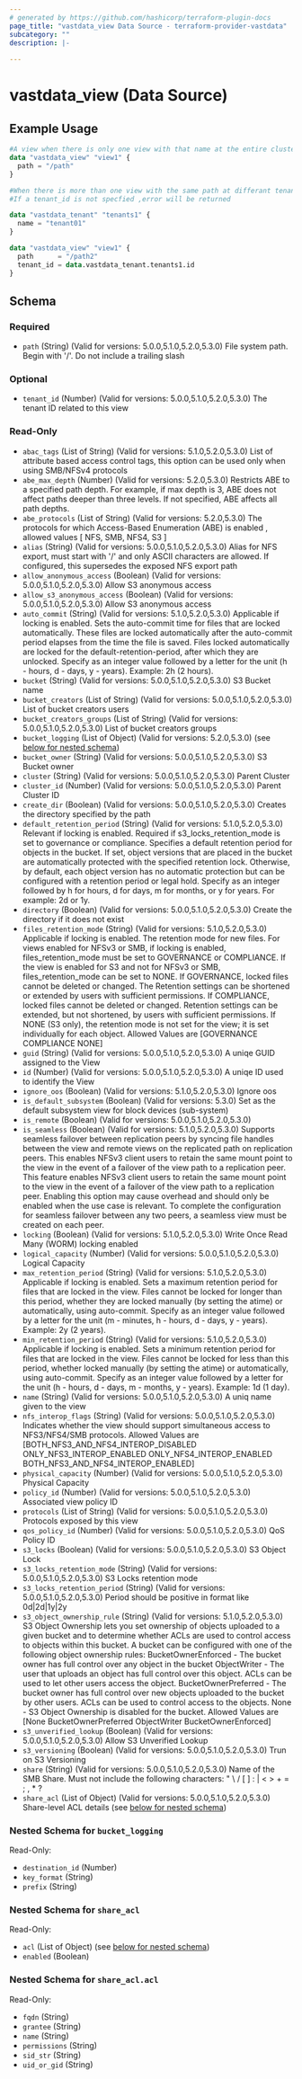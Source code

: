 ```yaml
---
# generated by https://github.com/hashicorp/terraform-plugin-docs
page_title: "vastdata_view Data Source - terraform-provider-vastdata"
subcategory: ""
description: |-
  
---
```


# vastdata_view (Data Source)



## Example Usage

```terraform
#A view when there is only one view with that name at the entire cluster
data "vastdata_view" "view1" {
  path = "/path"
}

#When there is more than one view with the same path at differant tenant
#If a tenant_id is not specfied ,error will be returned

data "vastdata_tenant" "tenants1" {
  name = "tenant01"
}

data "vastdata_view" "view1" {
  path      = "/path2"
  tenant_id = data.vastdata_tenant.tenants1.id
}
```

<!-- schema generated by tfplugindocs -->
## Schema

### Required

- `path` (String) (Valid for versions: 5.0.0,5.1.0,5.2.0,5.3.0) File system path. Begin with '/'. Do not include a trailing slash

### Optional

- `tenant_id` (Number) (Valid for versions: 5.0.0,5.1.0,5.2.0,5.3.0) The tenant ID related to this view

### Read-Only

- `abac_tags` (List of String) (Valid for versions: 5.1.0,5.2.0,5.3.0) List of attribute based access control tags, this option can be used only when using SMB/NFSv4 protocols
- `abe_max_depth` (Number) (Valid for versions: 5.2.0,5.3.0) Restricts ABE to a specified path depth. For example, if max depth is 3, ABE does not affect paths deeper than three levels. If not specified, ABE affects all path depths.
- `abe_protocols` (List of String) (Valid for versions: 5.2.0,5.3.0) The protocols for which Access-Based Enumeration (ABE) is enabled , allowed values [ NFS, SMB, NFS4, S3 ]
- `alias` (String) (Valid for versions: 5.0.0,5.1.0,5.2.0,5.3.0) Alias for NFS export, must start with '/' and only ASCII characters are allowed. If configured, this supersedes the exposed NFS export path
- `allow_anonymous_access` (Boolean) (Valid for versions: 5.0.0,5.1.0,5.2.0,5.3.0) Allow S3 anonymous access
- `allow_s3_anonymous_access` (Boolean) (Valid for versions: 5.0.0,5.1.0,5.2.0,5.3.0) Allow S3 anonymous access
- `auto_commit` (String) (Valid for versions: 5.1.0,5.2.0,5.3.0) Applicable if locking is enabled. Sets the auto-commit time for files that are locked automatically. These files are locked automatically after the auto-commit period elapses from the time the file is saved. Files locked automatically are locked for the default-retention-period, after which they are unlocked. Specify as an integer value followed by a letter for the unit (h - hours, d - days, y - years). Example: 2h (2 hours).
- `bucket` (String) (Valid for versions: 5.0.0,5.1.0,5.2.0,5.3.0) S3 Bucket name
- `bucket_creators` (List of String) (Valid for versions: 5.0.0,5.1.0,5.2.0,5.3.0) List of bucket creators users
- `bucket_creators_groups` (List of String) (Valid for versions: 5.0.0,5.1.0,5.2.0,5.3.0) List of bucket creators groups
- `bucket_logging` (List of Object) (Valid for versions: 5.2.0,5.3.0) (see [below for nested schema](#nestedatt--bucket_logging))
- `bucket_owner` (String) (Valid for versions: 5.0.0,5.1.0,5.2.0,5.3.0) S3 Bucket owner
- `cluster` (String) (Valid for versions: 5.0.0,5.1.0,5.2.0,5.3.0) Parent Cluster
- `cluster_id` (Number) (Valid for versions: 5.0.0,5.1.0,5.2.0,5.3.0) Parent Cluster ID
- `create_dir` (Boolean) (Valid for versions: 5.0.0,5.1.0,5.2.0,5.3.0) Creates the directory specified by the path
- `default_retention_period` (String) (Valid for versions: 5.1.0,5.2.0,5.3.0) Relevant if locking is enabled. Required if s3_locks_retention_mode is set to governance or compliance. Specifies a default retention period for objects in the bucket. If set, object versions that are placed in the bucket are automatically protected with the specified retention lock. Otherwise, by default, each object version has no automatic protection but can be configured with a retention period or legal hold. Specify as an integer followed by h for hours, d for days, m for months, or y for years. For example: 2d or 1y.
- `directory` (Boolean) (Valid for versions: 5.0.0,5.1.0,5.2.0,5.3.0) Create the directory if it does not exist
- `files_retention_mode` (String) (Valid for versions: 5.1.0,5.2.0,5.3.0) Applicable if locking is enabled. The retention mode for new files. For views enabled for NFSv3 or SMB, if locking is enabled, files_retention_mode must be set to GOVERNANCE or COMPLIANCE. If the view is enabled for S3 and not for NFSv3 or SMB, files_retention_mode can be set to NONE. If GOVERNANCE, locked files cannot be deleted or changed. The Retention settings can be shortened or extended by users with sufficient permissions. If COMPLIANCE, locked files cannot be deleted or changed. Retention settings can be extended, but not shortened, by users with sufficient permissions. If NONE (S3 only), the retention mode is not set for the view; it is set individually for each object. Allowed Values are [GOVERNANCE COMPLIANCE NONE]
- `guid` (String) (Valid for versions: 5.0.0,5.1.0,5.2.0,5.3.0) A uniqe GUID assigned to the View
- `id` (Number) (Valid for versions: 5.0.0,5.1.0,5.2.0,5.3.0) A uniqe ID used to identify the View
- `ignore_oos` (Boolean) (Valid for versions: 5.1.0,5.2.0,5.3.0) Ignore oos
- `is_default_subsystem` (Boolean) (Valid for versions: 5.3.0) Set as the default subsystem view for block devices (sub-system)
- `is_remote` (Boolean) (Valid for versions: 5.0.0,5.1.0,5.2.0,5.3.0)
- `is_seamless` (Boolean) (Valid for versions: 5.1.0,5.2.0,5.3.0) Supports seamless failover between replication peers by syncing file handles between the view and remote views on the replicated path on replication peers. This enables NFSv3 client users to retain the same mount point to the view in the event of a failover of the view path to a replication peer. This feature enables NFSv3 client users to retain the same mount point to the view in the event of a failover of the view path to a replication peer. Enabling this option may cause overhead and should only be enabled when the use case is relevant. To complete the configuration for seamless failover between any two peers, a seamless view must be created on each peer.
- `locking` (Boolean) (Valid for versions: 5.1.0,5.2.0,5.3.0) Write Once Read Many (WORM) locking enabled
- `logical_capacity` (Number) (Valid for versions: 5.0.0,5.1.0,5.2.0,5.3.0) Logical Capacity
- `max_retention_period` (String) (Valid for versions: 5.1.0,5.2.0,5.3.0) Applicable if locking is enabled. Sets a maximum retention period for files that are locked in the view. Files cannot be locked for longer than this period, whether they are locked manually (by setting the atime) or automatically, using auto-commit. Specify as an integer value followed by a letter for the unit (m - minutes, h - hours, d - days, y - years). Example: 2y (2 years).
- `min_retention_period` (String) (Valid for versions: 5.1.0,5.2.0,5.3.0) Applicable if locking is enabled. Sets a minimum retention period for files that are locked in the view. Files cannot be locked for less than this period, whether locked manually (by setting the atime) or automatically, using auto-commit. Specify as an integer value followed by a letter for the unit (h - hours, d - days, m - months, y - years). Example: 1d (1 day).
- `name` (String) (Valid for versions: 5.0.0,5.1.0,5.2.0,5.3.0) A uniq name given to the view
- `nfs_interop_flags` (String) (Valid for versions: 5.0.0,5.1.0,5.2.0,5.3.0) Indicates whether the view should support simultaneous access to NFS3/NFS4/SMB protocols. Allowed Values are [BOTH_NFS3_AND_NFS4_INTEROP_DISABLED ONLY_NFS3_INTEROP_ENABLED ONLY_NFS4_INTEROP_ENABLED BOTH_NFS3_AND_NFS4_INTEROP_ENABLED]
- `physical_capacity` (Number) (Valid for versions: 5.0.0,5.1.0,5.2.0,5.3.0) Physical Capacity
- `policy_id` (Number) (Valid for versions: 5.0.0,5.1.0,5.2.0,5.3.0) Associated view policy ID
- `protocols` (List of String) (Valid for versions: 5.0.0,5.1.0,5.2.0,5.3.0) Protocols exposed by this view
- `qos_policy_id` (Number) (Valid for versions: 5.0.0,5.1.0,5.2.0,5.3.0) QoS Policy ID
- `s3_locks` (Boolean) (Valid for versions: 5.0.0,5.1.0,5.2.0,5.3.0) S3 Object Lock
- `s3_locks_retention_mode` (String) (Valid for versions: 5.0.0,5.1.0,5.2.0,5.3.0) S3 Locks retention mode
- `s3_locks_retention_period` (String) (Valid for versions: 5.0.0,5.1.0,5.2.0,5.3.0) Period should be positive in format like 0d|2d|1y|2y
- `s3_object_ownership_rule` (String) (Valid for versions: 5.1.0,5.2.0,5.3.0) S3 Object Ownership lets you set ownership of objects uploaded to a given bucket and to determine whether ACLs are used to control access to objects within this bucket. A bucket can be configured with one of the following object ownership rules: BucketOwnerEnforced - The bucket owner has full control over any object in the bucket ObjectWriter - The user that uploads an object has full control over this object. ACLs can be used to let other users access the object. BucketOwnerPreferred - The bucket owner has full control over new objects uploaded to the bucket by other users. ACLs can be used to control access to the objects. None - S3 Object Ownership is disabled for the bucket.  Allowed Values are [None BucketOwnerPreferred ObjectWriter BucketOwnerEnforced]
- `s3_unverified_lookup` (Boolean) (Valid for versions: 5.0.0,5.1.0,5.2.0,5.3.0) Allow S3 Unverified Lookup
- `s3_versioning` (Boolean) (Valid for versions: 5.0.0,5.1.0,5.2.0,5.3.0) Trun on S3 Versioning
- `share` (String) (Valid for versions: 5.0.0,5.1.0,5.2.0,5.3.0) Name of the SMB Share. Must not include the following characters: " \ / [ ] : | < > + = ; , * ?
- `share_acl` (List of Object) (Valid for versions: 5.0.0,5.1.0,5.2.0,5.3.0) Share-level ACL details (see [below for nested schema](#nestedatt--share_acl))

<a id="nestedatt--bucket_logging"></a>
### Nested Schema for `bucket_logging`

Read-Only:

- `destination_id` (Number)
- `key_format` (String)
- `prefix` (String)


<a id="nestedatt--share_acl"></a>
### Nested Schema for `share_acl`

Read-Only:

- `acl` (List of Object) (see [below for nested schema](#nestedobjatt--share_acl--acl))
- `enabled` (Boolean)

<a id="nestedobjatt--share_acl--acl"></a>
### Nested Schema for `share_acl.acl`

Read-Only:

- `fqdn` (String)
- `grantee` (String)
- `name` (String)
- `permissions` (String)
- `sid_str` (String)
- `uid_or_gid` (String)

